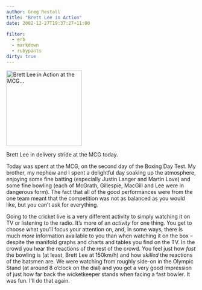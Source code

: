 ```yaml
---
author: Greg Restall
title: "Brett Lee in Action"
date: 2002-12-27T19:37:27+11:00

filter:
  - erb
  - markdown
  - rubypants
dirty: true
---
```


<img src="https://consequently.org/images/Lee_In_Action.jpg" width="200" height="200" alt="Brett Lee in Action at the MCG..." />
<p>Brett Lee in delivery stride at the MCG today.</p>
<p>Today was spent at the MCG, on the second day of the Boxing Day Test.  My brother, my nephew and I spent a delightful day soaking up the atmosphere, enjoying some fine batting (especially Justin Langer and Martin Love) and some fine bowling (each of McGrath, Gillespie, MacGill and Lee were in dangerous form).  The fact that all of the good performances were from the one team meant that the competition was not as balanced as you would like, but you can&rsquo;t ask for everything.</p>
<p>Going to the cricket live is a very different activity to simply watching it on TV or listening to the radio.  It&rsquo;s more of an <em>activity</em> for one thing.  You get to choose what you&rsquo;ll focus your attention on, and, in some ways, there is much <em>more</em> information available to you than when watching it on the box &ndash; despite the manifold graphs and charts and tables you find on the TV.  In the crowd you hear the reactions of the rest of the crowd.  You feel just how <em>fast</em> the bowling is (at least, Brett Lee at 150km/h) and how <em>skilled</em> the reactions of the batsmen are.  We were watching from roughly side-on in the Olympic Stand (at around 8 o&rsquo;clock on the dial) and you get a very good impression of just how far back the wicketkeeper stands when facing a fast bowler.  It was fun.  I&rsquo;ll do that again.</p>



